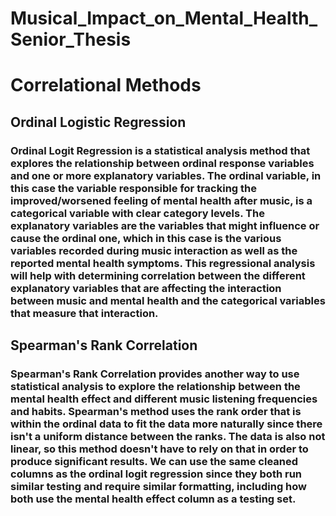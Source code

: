 # Musical_Impact_on_Mental_Health_Senior_Thesis

# Correlational Methods
## Ordinal Logistic Regression
### Ordinal Logit Regression is a statistical analysis method that explores the relationship between ordinal response variables and one or more explanatory variables. The ordinal variable, in this case the variable responsible for tracking the improved/worsened feeling of mental health after music, is a categorical variable with clear category levels. The explanatory variables are the variables that might influence or cause the ordinal one, which in this case is the various variables recorded during music interaction as well as the reported mental health symptoms. This regressional analysis will help with determining correlation between the different explanatory variables that are affecting the interaction between music and mental health and the categorical variables that measure that interaction.
## Spearman's Rank Correlation
### Spearman's Rank Correlation provides another way to use statistical analysis to explore the relationship between the mental health effect and different music listening frequencies and habits. Spearman's method uses the rank order that is within the ordinal data to fit the data more naturally since there isn't a uniform distance between the ranks. The data is also not linear, so this method doesn't have to rely on that in order to produce significant results. We can use the same cleaned columns as the ordinal logit regression since they both run similar testing and require similar formatting, including how both use the mental health effect column as a testing set.